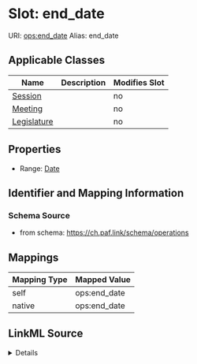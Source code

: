 

# Slot: end_date 



URI: [ops:end_date](https://ch.paf.link/schema/operations/end_date)
Alias: end_date

<!-- no inheritance hierarchy -->





## Applicable Classes

| Name | Description | Modifies Slot |
| --- | --- | --- |
| [Session](Session.md) |  |  no  |
| [Meeting](Meeting.md) |  |  no  |
| [Legislature](Legislature.md) |  |  no  |







## Properties

* Range: [Date](Date.md)





## Identifier and Mapping Information







### Schema Source


* from schema: https://ch.paf.link/schema/operations




## Mappings

| Mapping Type | Mapped Value |
| ---  | ---  |
| self | ops:end_date |
| native | ops:end_date |




## LinkML Source

<details>
```yaml
name: end_date
from_schema: https://ch.paf.link/schema/operations
rank: 1000
alias: end_date
domain_of:
- Legislature
- Session
- Meeting
range: date

```
</details>